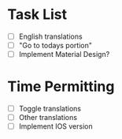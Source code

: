 # Task List

- [ ] English translations
- [ ] "Go to todays portion"
- [ ] Implement Material Design?

# Time Permitting
- [ ] Toggle translations
- [ ] Other translations
- [ ] Implement IOS version
